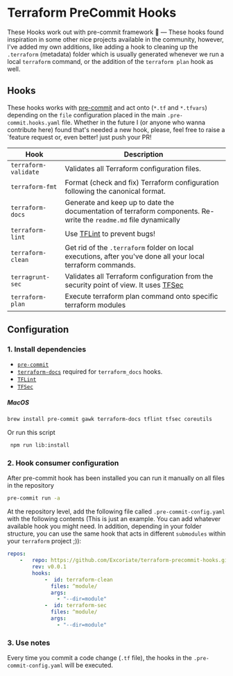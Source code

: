# Terraform PreCommit Hooks

These Hooks work out with pre-commit framework 🚀 — These hooks found inspiration in some other nice projects available in the community, however, I've added my own additions, like adding a hook to cleaning up the `.terraform` (metadata) folder which is usually generated whenever we run a local `terraform` command, or the addition of the `terraform plan` hook as well.

## Hooks

These hooks works with  [pre-commit](https://pre-commit.com/) and act onto (`*.tf` and `*.tfvars`) depending on the `file` configuration placed in the main `.pre-commit.hooks.yaml` file. Whether in the future I (or anyone who wanna contribute here) found that's needed a new hook, please, feel free to raise a `feature request or, even better! just push your PR!

| Hook                                              | Description                                                                                                                |
| ------------------------------------------------ | -------------------------------------------------------------------------------------------------------------------------- |
| `terraform-validate`                             | Validates all Terraform configuration files.                                                                               |
| `terraform-fmt`                                  | Format (check and fix) Terraform configuration following the canonical format.                                                          |
| `terraform-docs`                                 | Generate and keep up to date the documentation of terraform components. Re-write the `readme.md` file dynamically                                                      |
| `terraform-lint`                               | Use [TFLint](https://github.com/terraform-linters/tflint) to prevent bugs!                           |
| `terraform-clean`                                 | Get rid of the `.terraform` folder on local executions, after you've done all your local terraform commands. |
| `terragrunt-sec`                            | Validates all Terraform configuration from the security point of view. It uses [TFSec](https://github.com/liamg/tfsec)                       |
| `terraform-plan`                                | Execute terraform plan command onto specific terraform modules |

## Configuration
### 1. Install dependencies

* [`pre-commit`](https://pre-commit.com/#install)
* [`terraform-docs`](https://github.com/terraform-docs/terraform-docs) required for `terraform_docs` hooks.
* [`TFLint`](https://github.com/terraform-linters/tflint)
* [`TFSec`](https://github.com/liamg/tfsec)

##### MacOS

```bash
brew install pre-commit gawk terraform-docs tflint tfsec coreutils
```
Or run this script
```bash
 npm run lib:install
```


### 2. Hook consumer configuration

After pre-commit hook has been installed you can run it manually on all files in the repository

```bash
pre-commit run -a
```

At the repository level, add the following file called `.pre-commit-config.yaml` with the following contents (This is just an example. You can add whatever available hook you might need. In addition, depending in your folder structure, you can use the same hook that acts in different `submodules` within your `terraform` project ;)):

```yaml
repos:
    -   repo: https://github.com/Excoriate/terraform-precommit-hooks.git
        rev: v0.0.1
        hooks:
            -  id: terraform-clean
              files: ^module/
              args:
                - "--dir=module"
            -  id: terraform-sec
              files: ^module/
              args:
                - "--dir=module"

```

### 3. Use notes
Every time you commit a code change (`.tf` file), the hooks in the `.pre-commit-config.yaml` will be executed.